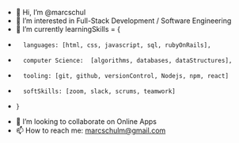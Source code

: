- 👋 Hi, I’m @marcschul
- 👀 I’m interested in Full-Stack Development / Software Engineering
- 🌱 I’m currently learningSkills = {
-       languages: [html, css, javascript, sql, rubyOnRails],
-       computer Science:  [algorithms, databases, dataStructures],
-       tooling: [git, github, versionControl, Nodejs, npm, react]
-       softSkills: [zoom, slack, scrums, teamwork]
-     }
- 💞️ I’m looking to collaborate on Online Apps
- 📫 How to reach me: marcschulm@gmail.com

<!---
marcschul/marcschul is a ✨ special ✨ repository because its `README.md` (this file) appears on your GitHub profile.
You can click the Preview link to take a look at your changes.
--->
